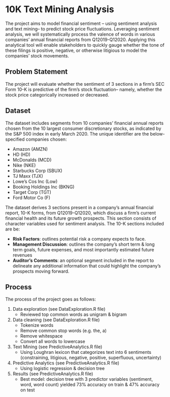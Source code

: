 # 10K Text Mining Analysis
The project aims to model financial sentiment – using sentiment analysis and text mining– to predict stock price fluctuations. Leveraging sentiment analysis, we will systematically process the valence of words in various companies’ annual financial reports from Q12019-Q12020. Applying this analytical tool will enable stakeholders to quickly gauge whether the tone of these filings is positive, negative, or otherwise litigious to model the companies’ stock movements.

## **Problem Statement**

The project will evaluate whether the sentiment of 3 sections in a firm’s SEC Form 10-K is predictive of the firm’s stock fluctuation– namely, whether the stock price categorically increased or decreased. 

## **Dataset**

The dataset includes segments from 10 companies’ financial annual reports chosen from the 10 largest consumer discretionary stocks, as indicated by the S&P 500 index in early March 2020. The unique identifier are the below-specified companies chosen:
  - Amazon (AMZN)
  - HD (HD)
  - McDonalds (MCD)
  - Nike (NKE)
  - Starbucks Corp (SBUX)
  - TJ Maxx (TJX)
  - Lowe’s Cos Inc (Low)
  - Booking Holdings Inc (BKNG)
  - Target Corp (TGT)
  - Ford Motor Co (F)


The dataset derives 3 sections present in a company’s annual financial report, 10-K forms, from Q12019-Q12020, which discuss a firm’s current financial health and its future growth prospects. This section consists of character variables used for sentiment analysis. The 10-K sections included are be:
  - **Risk Factors**: outlines potential risk a company expects to face.
  - **Management Discussion**: outlines the company’s short term & long term goals, future expenses, and most importantly estimated future revenues 
  - **Auditor’s Comments**: an optional segment included in the report to delineate any additional information that could highlight the company’s prospects moving forward. 
  
 ## **Process**
 
 The process of the project goes as follows:
  1. Data exploration (see DataExploration.R file)
      - Reviewed top common words as unigram & bigram
  2. Data cleaning (see DataExploration.R file)
      - Tokenize words
      - Remove common stop words (e.g. the, a)
      - Remove whitespace
      - Convert all words to lowercase
  3. Text Mining (see PredictiveAnalytics.R file)
      - Using Loughran lexicon that categorizes text into 6 sentiments (constraining, litigious, negative, positive, superfluous, uncertainty)
  4. Predictive Analytics (see PredictiveAnalytics.R file)
      - Using logistic regression & decision tree
  5. Results (see PredictiveAnalytics.R file)
      - Best model: decision tree with 3 predictor variables (sentiment, word, word count) yielded 73% accuracy on train & 47% accuracy on test
